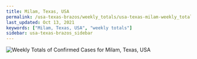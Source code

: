 ```yaml
---
title: Milam, Texas, USA
permalink: /usa-texas-brazos/weekly_totals/usa-texas-milam-weekly_totals.html
last_updated: Oct 13, 2021
keywords: ["Milam, Texas, USA", "weekly totals"]
sidebar: usa-texas-brazos_sidebar
---
```


![Weekly Totals of Confirmed Cases for Milam, Texas, USA](/covid_tracker/images/graphs/usa-texas-milam-weekly_totals_graph.png)
